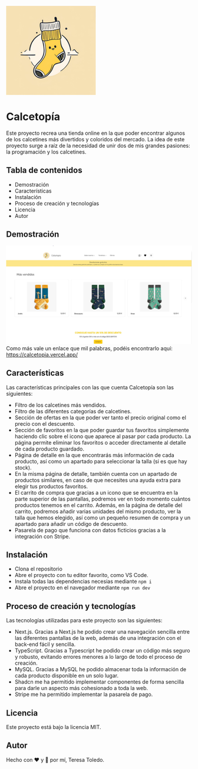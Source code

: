 

![Logo](public/logo.png)
# Calcetopía
Este proyecto recrea una tienda online en la que poder encontrar algunos de los calcetines más divertidos y coloridos del mercado. La idea de este proyecto surge a raíz de la necesidad de unir dos de mis grandes pasiones: la programación y los calcetines.

## Tabla de contenidos
+ Demostración
+ Características
+ Instalación
+ Proceso de creación y tecnologías
+ Licencia
+ Autor

## Demostración
![Página principal de Calcetopía](public/calceMain.jpg)
Como más vale un enlace que mil palabras, podéis encontrarlo aquí:
https://calcetopia.vercel.app/


## Características
Las características principales con las que cuenta Calcetopía son las siguientes:
+ Filtro de los calcetines más vendidos.
+ Filtro de las diferentes categorías de calcetines.
+ Sección de ofertas en la que poder ver tanto el precio original como el precio con el descuento.
+ Sección de favoritos en la que poder guardar tus favoritos simplemente haciendo clic sobre el icono que aparece al pasar por cada producto. La página permite eliminar los favoritos o acceder directamente al detalle de cada producto guardado.
+ Página de detalle en la que encontrarás más información de cada producto, así como un apartado para seleccionar la talla (si es que hay stock).
+ En la misma página de detalle, también cuenta con un apartado de productos similares, en caso de que necesites una ayuda extra para elegir tus productos favoritos.
+ El carrito de compra que gracias a un icono que se encuentra en la parte superior de las pantallas, podremos ver en todo momento cuántos productos tenemos en el carrito. Además, en la página de detalle del carrito, podremos añadir varias unidades del mismo producto, ver la talla que hemos elegido, así como un pequeño resumen de compra y un apartado para añadir un código de descuento.
+ Pasarela de pago que funciona con datos ficticios gracias a la integración con Stripe.

## Instalación
+  Clona el repositorio
+ Abre el proyecto con tu editor favorito, como VS Code.
+ Instala todas las dependencias necesias mediante ```npm i``` 
+ Abre el proyecto en el navegador mediante ```npm run dev``` 
## Proceso de creación y tecnologías
Las tecnologías utilizadas para este proyecto son las siguientes:
- Next.js. Gracias a Next.js he podido crear una navegación sencilla entre las diferentes pantallas de la web, además de una integración con el back-end fácil y sencilla.
- TypeScript. Gracias a Typescript he podido crear un código más seguro y robusto, evitando errores menores a lo largo de todo el proceso de creación.
- MySQL. Gracias a MySQL he podido almacenar toda la información de cada producto disponible en un solo lugar.
- Shadcn me ha permitido implementar componentes de forma sencilla para darle un aspecto más cohesionado a toda la web.
- Stripe me ha permitido implementar la pasarela de pago.
## Licencia
Este proyecto está bajo la licencia MIT.
## Autor
Hecho con ❤️ y 🧦 por mí, Teresa Toledo.